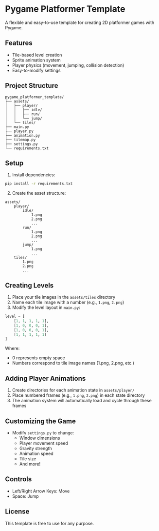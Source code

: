 # Pygame Platformer Template

A flexible and easy-to-use template for creating 2D platformer games with Pygame.

## Features
- Tile-based level creation
- Sprite animation system
- Player physics (movement, jumping, collision detection)
- Easy-to-modify settings

## Project Structure
```
pygame_platformer_template/
├── assets/
│   ├── player/
│   │   ├── idle/
│   │   ├── run/
│   │   └── jump/
│   └── tiles/
├── main.py
├── player.py
├── animation.py
├── tilemap.py
├── settings.py
└── requirements.txt
```

## Setup
1. Install dependencies:
```bash
pip install -r requirements.txt
```

2. Create the asset structure:
```
assets/
    player/
        idle/
            1.png
            2.png
            ...
        run/
            1.png
            2.png
            ...
        jump/
            1.png
            ...
    tiles/
        1.png
        2.png
        ...
```

## Creating Levels
1. Place your tile images in the `assets/tiles` directory
2. Name each tile image with a number (e.g., `1.png`, `2.png`)
3. Modify the level layout in `main.py`:
```python
level = [
    [1, 1, 1, 1, 1],
    [1, 0, 0, 0, 1],
    [1, 0, 0, 0, 1],
    [1, 1, 1, 1, 1]
]
```
Where:
- 0 represents empty space
- Numbers correspond to tile image names (1.png, 2.png, etc.)

## Adding Player Animations
1. Create directories for each animation state in `assets/player/`
2. Place numbered frames (e.g., `1.png`, `2.png`) in each state directory
3. The animation system will automatically load and cycle through these frames

## Customizing the Game
- Modify `settings.py` to change:
  - Window dimensions
  - Player movement speed
  - Gravity strength
  - Animation speed
  - Tile size
  - And more!

## Controls
- Left/Right Arrow Keys: Move
- Space: Jump

## License
This template is free to use for any purpose.
